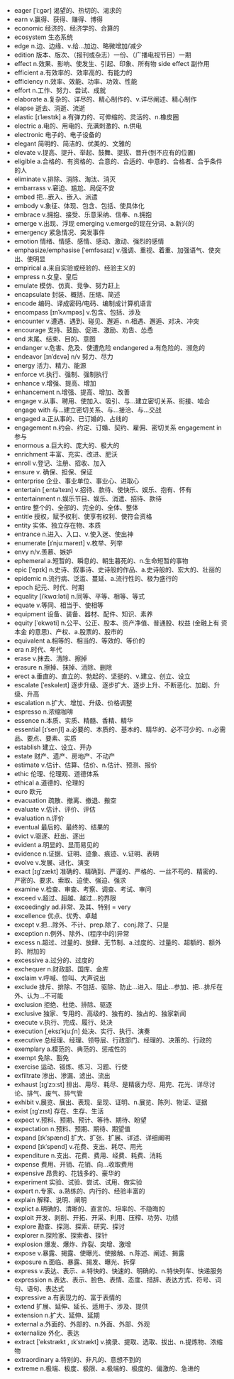 - eager [ˈiːɡər] 渴望的、热切的、渴求的
- earn v.赢得、获得、赚得、博得
- economic 经济的、经济学的、合算的
- ecosystem 生态系统
- edge n.边、边缘、v.给...加边、略微增加/减少
- edition 版本、版次、（报刊或杂志）一份、（广播电视节目）一期
- effect n.效果、影响、使发生、引起、印象、所有物  side effect 副作用
- efficient a.有效率的、效率高的、有能力的
- efficiency n.效率、效能、功率、功效、性能
- effort n.工作、努力、尝试、成就
- elaborate a.复杂的、详尽的、精心制作的、v.详尽阐述、精心制作
- elapse 逝去、消逝、流逝
- elastic [ɪˈlæstɪk] a.有弹力的、可伸缩的、灵活的、n.橡皮圈
- electric a.电的、用电的、充满刺激的、n.供电
- electronic 电子的、电子设备的
- elegant 简明的、简洁的、优美的、文雅的
- elevate v.提高、提升、举起、鼓舞、提拔、晋升(到不应有的位置)
- eligible a.合格的、有资格的、合意的、合适的、中意的、合格者、合乎条件的人
- eliminate v.排除、消除、淘汰、消灭
- embarrass v.窘迫、尴尬、局促不安
- embed 把...嵌入、嵌入、派遣
- embody v.象征、体现、包含、包括、使具体化
- embrace v.拥抱、接受、乐意采纳、信奉、n.拥抱
- emerge v.出现、浮现 emerging v.emerge的现在分词、a.新兴的
- emergency 紧急情况、突发事件
- emotion 情绪、情感、感情、感动、激动、强烈的感情
- emphasize/emphasise [ˈemfəsaɪz] v.强调、重视、着重、加强语气、使突出、使明显
- empirical a.来自实验或经验的、经验主义的
- empress n.女皇、皇后
- emulate 模仿、仿真、竞争、努力赶上
- encapsulate 封装、概括、压缩、简述
- encode 编码、译成密码/电码、编制成计算机语言
- encompass [ɪnˈkʌmpəs] v.包含、包括、涉及
- encounter v.遭遇、遇到、碰见、邂逅、n.相遇、邂逅、对决、冲突
- encourage 支持、鼓励、促进、激励、劝告、怂恿
- end 末尾、结束、目的、意图
- endanger v.危害、危及、使遭危险  endangered a.有危险的、濒危的
- endeavor [ɪnˈdɛvə] n/v 努力、尽力
- energy 活力、精力、能源
- enforce vt.执行、强制、强制执行
- enhance v.增强、提高、增加
- enhancement  n.增强、提高、增加、改善
- engage v.从事、聘用、使加入、吸引、与...建立密切关系、衔接、啮合 engage with 与...建立密切关系、与...接洽、与...交战
- engaged a.正从事的、已订婚的、占线的
- engagement n.约会、约定、订婚、契约、雇佣、密切关系  engagement in 参与
- enormous a.巨大的、庞大的、极大的
- enrichment 丰富、充实、改进、肥沃
- enroll v.登记、注册、招收、加入
- ensure v. 确保、担保、保证
- enterprise 企业、事业单位、事业心、进取心
- entertain [ˌentəˈteɪn] v.招待、款待、使快乐、娱乐、抱有、怀有
- entertainment n.娱乐节目、娱乐、消遣、招待、款待
- entire 整个的、全部的、完全的、全体、整体
- entitle 授权，赋予权利、使享有权利、使符合资格
- entity 实体、独立存在物、本质
- entrance n.进入、入口、v.使入迷、使出神
- enumerate [ɪˈnjuːməreɪt] v.枚举、列举
- envy n/v.羡慕、嫉妒
- ephemeral a.短暂的、瞬息的、朝生暮死的、n.生命短暂的事物
- epic [ˈepɪk] n.史诗、叙事诗、史诗般的作品、a.史诗般的、宏大的、壮丽的
- epidemic n.流行病、泛滥、蔓延、a.流行性的、极为盛行的
- epoch 纪元、时代、时期
- equality [iˈkwɑːləti] n.同等、平等、相等、等式
- equate v.等同、相当于、使相等
- equipment 设备、装备、器材、配件、知识、素养
- equity [ˈekwəti] n.公平、公正、股本、资产净值、普通股、权益 (金融上有 资本金 的意思)、产权、a.股票的、股市的
- equivalent a.相等的、相当的、等效的、等价的
- era n.时代、年代
- erase v.抹去、清除、擦掉
- erasure n.擦掉、抹掉、消除、删除
- erect a.垂直的、直立的、勃起的、坚挺的、v.建立、创立、设立
- escalate [ˈeskəleɪt] 逐步升级、逐步扩大、逐步上升、不断恶化、加剧、升级、升高
- escalation n.扩大、增加、升级、价格调整
- espresso n.浓缩咖啡
- essence n.本质、实质、精髓、香精、精华
- essential [ɪˈsenʃl] a.必要的、本质的、基本的、精华的、必不可少的、n.必需品、要点、要素、实质
- establish 建立、设立、开办
- estate 财产、遗产、房地产、不动产
- estimate v.估计、估算、估价、n.估计、预测、报价
- ethic 伦理、伦理观、道德体系
- ethical a.道德的、伦理的
- euro 欧元
- evacuation 疏散、撤离、撤退、搬空
- evaluate v.估计、评价、评估
- evaluation n.评价
- eventual 最后的、最终的、结果的
- evict v.驱逐、赶出、逐出
- evident a.明显的、显而易见的
- evidence n.证据、证明、迹象、痕迹、v.证明、表明
- evolve v.发展、进化、演变
- exact [ɪɡˈzækt] 准确的、精确到、严谨的、严格的、一丝不苟的、精密的、严密的、要求、索取、迫使、强迫、强求
- examine v.检查、审查、考察、调查、考试、审问
- exceed v.超过、超越、越过...的界限
- exceedingly ad.非常、及其、特别 = very
- excellence 优点、优秀、卓越
- except v.把...除外、不计、prep.除了、conj.除了、只是
- exception n.例外、除外、(程序中的)异常
- excess n.超过、过量的、放肆、无节制、a.过度的、过量的、超额的、额外的、附加的
- excessive a.过分的、过度的
- exchequer n.财政部、国库、金库
- exclaim v.呼喊、惊叫、大声说出
- exclude 排斥、排除、不包括、驱除、防止...进入、阻止...参加、把...排斥在外、认为...不可能
- exclusion 拒绝、杜绝、排除、驱逐
- exclusive 独家、专用的、高级的、独有的、独占的、独家新闻
- execute v.执行、完成、履行、处决
- execution [ˌeksɪˈkjuːʃn] 处决、实行、执行、演奏
- executive 总经理、经理、领导层、行政部门、经理的、决策的、行政的
- exemplary a.模范的、典范的、惩戒性的
- exempt 免除、豁免
- exercise 运动、锻炼、练习、习题、行使
- exfiltrate 渗出、渗漏、滤出、流出
- exhaust [ɪɡˈzɔːst] 排出、用尽、耗尽、是精疲力尽、用完、花光、详尽讨论、排气、废气、排气管
- exhibit v.展览、展出、表现、呈现、证明、n.展览、陈列、物证、证据
- exist [ɪɡˈzɪst] 存在、生存、生活
- expect v.预料、预期、预计、等待、期待、盼望
- expectation n.预料、预期、期待、期望值
- expand [ɪkˈspænd] 扩大、扩张、扩展、详述、详细阐明
- expend [ɪkˈspend] v.花费、支出、耗尽、用光
- expenditure n.支出、花费、费用、经费、耗费、消耗
- expense 费用、开销、花销、向...收取费用
- expensive 昂贵的、花钱多的、豪华的
- experiment 实验、试验、尝试、试用、做实验
- expert n.专家、a.熟练的、内行的、经验丰富的
- explain 解释、说明、阐明
- explict a.明确的、清晰的、直言的、坦率的、不隐晦的
- exploit 开发、剥削、开拓、开采、利用、压榨、功劳、功绩
- explore 勘查、探测、探索、研究、探讨
- explorer n.探险家、探索者、探针
- explosion 爆发、爆炸、炸裂、突增、激增
- expose v.暴露、揭露、使曝光、使接触、n.陈述、阐述、揭露
- exposure n.面临、暴露、揭发、曝光、拆穿
- express v.表达、表示、a.特快的、快速的、明确的、n.特快列车、快递服务
- expression n.表达、表示、脸色、表情、态度、措辞、表达方式、符号、词句、语句、表达式
- expressive a.有表现力的、富于表情的
- extend 扩展、延伸、延长、适用于、涉及、提供
- extension n.扩大、延伸、延期
- external a.外面的、外部的、n.外面、外部、外观
- externalize 外化、表达
- extract [ˈekstrækt , ɪkˈstrækt] v.摘录、提取、选取、拔出、n.提炼物、浓缩物
- extraordinary a.特别的、非凡的、意想不到的
- extreme n.极端、极度、极限、a.极端的、极度的、偏激的、急进的